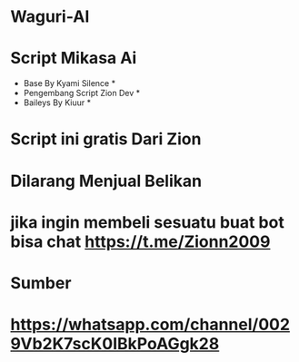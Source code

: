 # Waguri-AI
# Script Mikasa Ai
* Base By Kyami Silence *
* Pengembang Script Zion Dev *
* Baileys By Kiuur *

# Script ini gratis Dari Zion
# Dilarang Menjual Belikan

# jika ingin membeli sesuatu buat bot bisa chat https://t.me/Zionn2009

# Sumber
# https://whatsapp.com/channel/0029Vb2K7scK0IBkPoAGgk28

